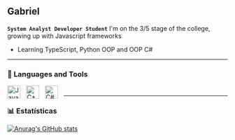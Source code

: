 ## Gabriel 

**`System Analyst Developer Student`**
I'm on the 3/5 stage of the college, growing up with Javascript frameworks
- Learning TypeScript, Python OOP and OOP C#

---

### 🧰 Languages and Tools

<img align="left" alt="Java" width="30px" style="padding-right:10px;" src="https://cdn.jsdelivr.net/gh/devicons/devicon/icons/java/java-original.svg"/>
<img align="left" alt="C++" width="30px" style="padding-right:10px;" src="https://cdn.jsdelivr.net/gh/devicons/devicon/icons/cplusplus/cplusplus-line.svg" />
<img align="left" alt="C#" width="30px" style="padding-right:10px;" src="https://cdn.jsdelivr.net/gh/devicons/devicon/icons/csharp/csharp-original.svg" />

#
---

### 📊 Estatísticas

[![Anurag's GitHub stats](https://github-readme-stats.vercel.app/api?username=Gaturama)](https://github.com/Gaturama/github-readme-stats)


